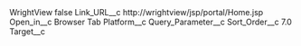 <?xml version="1.0" encoding="UTF-8"?>
<CustomMetadata xmlns="http://soap.sforce.com/2006/04/metadata" xmlns:xsi="http://www.w3.org/2001/XMLSchema-instance" xmlns:xsd="http://www.w3.org/2001/XMLSchema">
    <label>WrightView</label>
    <protected>false</protected>
    <values>
        <field>Link_URL__c</field>
        <value xsi:type="xsd:string">http://wrightview/jsp/portal/Home.jsp</value>
    </values>
    <values>
        <field>Open_in__c</field>
        <value xsi:type="xsd:string">Browser Tab</value>
    </values>
    <values>
        <field>Platform__c</field>
        <value xsi:nil="true"/>
    </values>
    <values>
        <field>Query_Parameter__c</field>
        <value xsi:nil="true"/>
    </values>
    <values>
        <field>Sort_Order__c</field>
        <value xsi:type="xsd:double">7.0</value>
    </values>
    <values>
        <field>Target__c</field>
        <value xsi:nil="true"/>
    </values>
</CustomMetadata>
